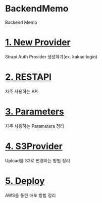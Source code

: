 # BackendMemo

Backend Memo

# [1. New Provider](https://github.com/Kir93/BackendMemo/blob/master/Memos/NewProvider.md)

Strapi Auth Provider 생성하기(ex. kakao login)

# [2. RESTAPI](https://github.com/Kir93/BackendMemo/blob/master/Memos/RESTAPI.md)

자주 사용하는 API

# [3. Parameters](https://github.com/Kir93/BackendMemo/blob/master/Memos/Parameters.md)

자주 사용하는 Parameters 정리

# [4. S3Provider](https://github.com/Kir93/BackendMemo/blob/master/Memos/S3Provider.md)

Upload를 S3로 변경하는 방법 정리

# [5. Deploy](https://github.com/Kir93/BackendMemo/blob/master/Memos/Deploy.md)

AWS를 통한 배포 방법 정리
